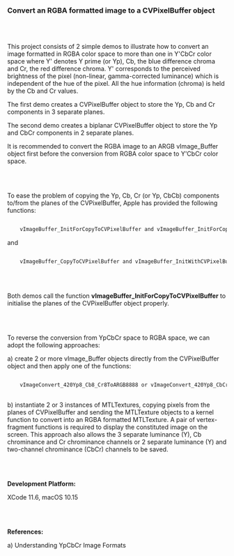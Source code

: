 ### Convert an RGBA formatted image to a CVPixelBuffer object

<br />
<br />

This project consists of 2 simple demos to illustrate how to convert an image formatted in RGBA color space to more than one in Y'CbCr color space where Y' denotes Y prime (or Yp), Cb, the blue difference chroma and Cr, the red difference chroma.  Y' corresponds to the perceived brightness of the pixel (non-linear,  gamma-corrected luminance) which is independent of the hue of the pixel. All the hue information (chroma) is held by the Cb and Cr values.

The first demo creates a CVPixelBuffer object to store the Yp, Cb and Cr components in 3 separate planes.

The second demo creates a biplanar CVPixelBuffer object to store the Yp and CbCr components  in 2 separate planes.



It is recommended to convert the RGBA image to an ARGB vImage_Buffer object first before the conversion from RGBA color space to Y'CbCr color space.

<br />
<br />

To ease the problem of copying the Yp, Cb, Cr (or Yp, CbCb) components to/from the planes of the CVPixelBuffer, Apple has provided the following functions:

```swift

    vImageBuffer_InitForCopyToCVPixelBuffer and vImageBuffer_InitForCopyFromCVPixelBuffer

```    
and

```swift

    vImageBuffer_CopyToCVPixelBuffer and vImageBuffer_InitWithCVPixelBuffer

``` 

<br />
<br />

Both demos call the function **vImageBuffer_InitForCopyToCVPixelBuffer** to initialise the planes of the CVPixelBuffer object properly.

<br />
<br />


To reverse the conversion from YpCbCr space to RGBA space, we can adopt the following approaches:

a) create 2 or more vImage_Buffer objects directly from the CVPixelBuffer object and then apply one of the functions:

```swift

    vImageConvert_420Yp8_Cb8_Cr8ToARGB8888 or vImageConvert_420Yp8_CbCr8ToARGB8888
    
``` 

b) instantiate 2 or 3 instances of MTLTextures, copying pixels from the planes of CVPixelBuffer and sending the MTLTexture objects to a kernel function to convert into an RGBA formatted MTLTexture. A pair of vertex-fragment functions is required to display the constituted image on the screen. This approach also allows the 3 separate luminance (Y), Cb chrominance and Cr chrominance channels or 2 separate luminance (Y) and two-channel chrominance (CbCr) channels to be saved.


<br />
<br />

**Development Platform:**

XCode 11.6, macOS 10.15

<br />
<br />

**References:**

a) Understanding YpCbCr Image Formats 
